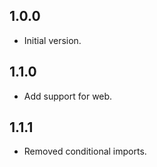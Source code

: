 ## 1.0.0

- Initial version.

## 1.1.0

- Add support for web.

## 1.1.1

- Removed conditional imports.